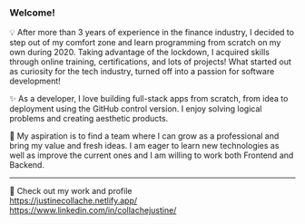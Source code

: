 ### Welcome!

:bulb: After more than 3 years of experience in the finance industry, I decided to step out of my comfort zone and learn programming from scratch on my own during 2020. Taking advantage of the lockdown, I acquired skills through online training, certifications, and lots of projects! What started out as curiosity for the tech industry, turned off into a passion for software development!

:sparkles: As a developer, I love building full-stack apps from scratch, from idea to deployment using the GitHub control version. I enjoy solving logical problems and creating aesthetic products.

🌱 My aspiration is to find a team where I can grow as a professional and bring my value and fresh ideas. I am eager to learn new technologies as well as improve the current ones and I am willing to work both Frontend and Backend.

---

💬 Check out my work and profile
<br />
https://justinecollache.netlify.app/
<br />
https://www.linkedin.com/in/collachejustine/
